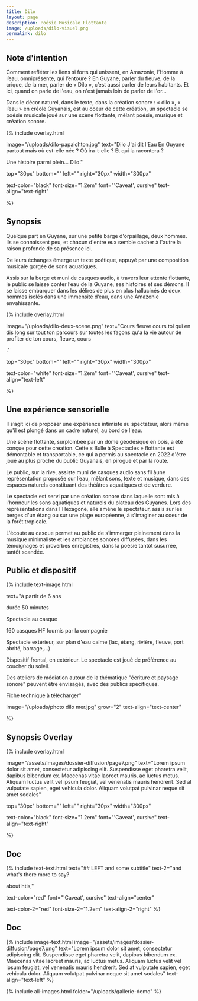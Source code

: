 ```yaml
---
title: Dilo
layout: page
description: Poésie Musicale Flottante
image: /uploads/dilo-visuel.png
permalink: dilo
---
```

	
## Note d'intention

Comment refléter les liens si forts qui unissent, en Amazonie, l’Homme à l’eau, omniprésente, qui l’entoure ? En Guyane, parler du fleuve, de la crique, de la mer, parler de « Dilo », c’est aussi parler de leurs habitants. Et ici, quand on parle de l'eau, on n'est jamais loin de parler de l'or...

Dans le décor naturel, dans le texte, dans la création sonore : « dilo », « l’eau » en créole Guyanais, est au coeur de cette création, un spectacle se poésie musicale joué sur une scène flottante, mêlant poésie, musique et création sonore.


{% include overlay.html 

image="/uploads/dilo-papaichton.jpg"
text="Dilo
J'ai dit l'Eau
En Guyane partout
mais où est-elle née ?
Où ira-t-elle ?
Et qui la racontera ?

Une histoire parmi plein...
Dilo."

top="30px"
bottom=""
left=""
right="30px"
width="300px"

text-color="black"
font-size="1.2em"
font="'Caveat', cursive"
text-align="text-right"

%}

## Synopsis

Quelque part en Guyane, sur une petite barge d'orpaillage, deux hommes. Ils se connaissent peu, et chacun d'entre eux semble cacher à l'autre la raison profonde de sa présence ici. 

De leurs échanges émerge un texte poétique, appuyé par une composition musicale gorgée de sons aquatiques.

Assis sur la berge et muni de casques audio, à travers leur attente flottante, le public se laisse conter l’eau de la Guyane, ses histoires et ses démons. ll se laisse embarquer dans les délires de plus en plus hallucinés de deux hommes isolés dans une immensité d’eau, dans une Amazonie envahissante.

{% include overlay.html 

image="/uploads/dilo-deux-scene.png"
text="Cours fleuve cours
toi qui en dis long
sur tout ton parcours
sur toutes les façons
qu'a la vie autour
de profiter de ton
cours, fleuve, cours

."

top="30px"
bottom=""
left=""
right="30px"
width="300px"

text-color="white"
font-size="1.2em"
font="'Caveat', cursive"
text-align="text-left"

%}

## Une expérience sensorielle

Il s’agit ici de proposer une expérience intimiste au spectateur, alors même qu'il est plongé dans un cadre naturel, au bord de l'eau. 

Une scène flottante, surplombée par un dôme géodésique en bois, a été conçue pour cette création. Cette « Bulle à
Spectacles » flottante est démontable et transportable, ce qui a permis au spectacle en 2022 d'être joué au plus proche du
public Guyanais, en pirogue et par la route.

Le public, sur la rive, assiste muni de casques audio sans fil àune représentation proposée sur l’eau, mêlant sons, texte et musique, dans des espaces naturels constituant des théâtres aquatiques et de verdure.

Le spectacle est servi par une création sonore dans laquelle sont mis à l'honneur les sons aquatiques et naturels du plateau des Guyanes. Lors des représentations dans l'Hexagone, elle amène le spectateur, assis sur les berges d'un étang ou sur une plage européenne, à s'imaginer au coeur de la forêt tropicale.

L'écoute au casque permet au public de s’immerger pleinement dans la musique minimaliste et les ambiances sonores diffusées, dans les témoignages et proverbes enregistrés, dans la poésie tantôt susurrée, tantôt scandée.

## Public et dispositif

{% include text-image.html 

text="à partir de 6 ans

durée 50 minutes

Spectacle au casque

160 casques HF fournis par la compagnie

Spectacle extérieur, sur plan d'eau calme (lac, étang, rivière, fleuve, port abrité, barrage,...)

Dispositif frontal, en extérieur. Le spectacle est joué de préférence au coucher du soleil.

Des ateliers de médiation autour de la thématique "écriture et paysage sonore" peuvent être envisagés, avec des publics spécifiques.

Fiche technique à télécharger"

image="/uploads/photo dilo mer.jpg"
grow="2"
text-align="text-center"

%}



## Synopsis Overlay
{% include overlay.html 

image="/assets/images/dossier-diffusion/page7.png"
text="Lorem ipsum dolor sit amet, consectetur adipiscing elit. Suspendisse eget pharetra velit, dapibus bibendum ex. Maecenas vitae laoreet mauris, ac luctus metus. Aliquam luctus velit vel ipsum feugiat, vel venenatis mauris hendrerit. Sed at vulputate sapien, eget vehicula dolor. Aliquam volutpat pulvinar neque sit amet sodales"

top="30px"
bottom=""
left=""
right="30px"
width="300px"

text-color="black"
font-size="1.2em"
font="'Caveat', cursive"
text-align="text-right"

%}


## Doc
{% include text-text.html 
text="## LEFT
and some subtitle"
text-2="and what's there
more to say?

about htis,"

text-color="red"
font="'Caveat', cursive"
text-align="center"

text-color-2="red"
font-size-2="1.2em"
text-align-2="right"
%}


## Doc
{% include image-text.html 
	image="/assets/images/dossier-diffusion/page7.png"
	text="Lorem ipsum dolor sit amet, consectetur adipiscing elit. Suspendisse eget pharetra velit, dapibus bibendum ex. Maecenas vitae laoreet mauris, ac luctus metus. Aliquam luctus velit vel ipsum feugiat, vel venenatis mauris hendrerit. Sed at vulputate sapien, eget vehicula dolor. Aliquam volutpat pulvinar neque sit amet sodales"
	text-align="text-left"
%}

{% include all-images.html 
	folder="/uploads/gallerie-demo"
%}

